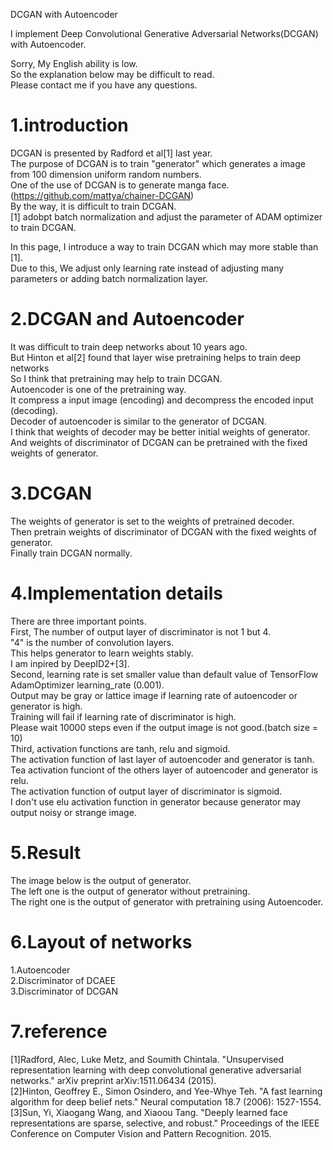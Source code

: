 DCGAN with Autoencoder  
  
I implement Deep Convolutional Generative Adversarial Networks(DCGAN) with Autoencoder.  
  
Sorry, My English ability is low.  
So the explanation below may be difficult to read.  
Please contact me if you have any questions.  
  
# 1.introduction  
DCGAN is presented by Radford et al[1] last year.  
The purpose of DCGAN is to train "generator" which generates a image from 100 dimension uniform random numbers.  
One of the use of DCGAN is to generate manga face.(https://github.com/mattya/chainer-DCGAN)  
By the way, it is difficult to train DCGAN.  
[1] adobpt batch normalization and adjust the parameter of ADAM optimizer to train DCGAN.  
  
In this page, I introduce a way to train DCGAN which may more stable than [1].  
Due to this, We adjust only learning rate instead of adjusting many parameters or adding batch normalization layer.  
  
# 2.DCGAN and Autoencoder  
It was difficult to train deep networks about 10 years ago.  
But Hinton et al[2] found that layer wise pretraining helps to train deep networks  
So I think that pretraining may help to train DCGAN.  
Autoencoder is one of the pretraining way.  
It compress a input image (encoding) and decompress the encoded input (decoding).  
Decoder of autoencoder is similar to the generator of DCGAN.  
I think that weights of decoder may be better initial weights of generator.  
And weights of discriminator of DCGAN can be pretrained with the fixed weights of generator.  
  
# 3.DCGAN  
The weights of generator is set to the weights of pretrained decoder.  
Then pretrain weights of discriminator of DCGAN with the fixed weights of generator.  
Finally train DCGAN normally.  

# 4.Implementation details  
There are three important points.  
First, The number of output layer of discriminator is not 1 but 4.  
"4" is the number of convolution layers.  
This helps generator to learn weights stably.  
I am inpired by DeepID2+[3].  
Second, learning rate is set smaller value than default value of TensorFlow AdamOptimizer learning_rate (0.001).  
Output may be gray or lattice image if learning rate of autoencoder or generator is high.  
Training will fail if learning rate of discriminator is high.  
Please wait 10000 steps even if the output image is not good.(batch size = 10)  
Third, activation functions are tanh, relu and sigmoid.  
The activation function of last layer of autoencoder and generator is tanh.  
Tea activation funciont of the others layer of autoencoder and generator is relu.  
The activation function of output layer of discriminator is sigmoid.  
I don't use elu activation function in generator because generator may output noisy or strange image.  
  
# 5.Result  
The image below is the output of generator.  
The left one is the output of generator without pretraining.  
The right one is the output of generator with pretraining using Autoencoder.  
  
# 6.Layout of networks  
1.Autoencoder  
2.Discriminator of DCAEE  
3.Discriminator of DCGAN  
  
# 7.reference  
[1]Radford, Alec, Luke Metz, and Soumith Chintala. "Unsupervised representation learning with deep convolutional generative adversarial networks." arXiv preprint arXiv:1511.06434 (2015).  
[2]Hinton, Geoffrey E., Simon Osindero, and Yee-Whye Teh. "A fast learning algorithm for deep belief nets." Neural computation 18.7 (2006): 1527-1554.  
[3]Sun, Yi, Xiaogang Wang, and Xiaoou Tang. "Deeply learned face representations are sparse, selective, and robust." Proceedings of the IEEE Conference on Computer Vision and Pattern Recognition. 2015.  